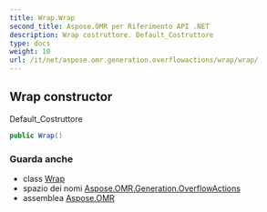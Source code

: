 ```yaml
---
title: Wrap.Wrap
second_title: Aspose.OMR per Riferimento API .NET
description: Wrap costruttore. Default_Costruttore
type: docs
weight: 10
url: /it/net/aspose.omr.generation.overflowactions/wrap/wrap/
---
```

## Wrap constructor

Default_Costruttore

```csharp
public Wrap()
```

### Guarda anche

* class [Wrap](../)
* spazio dei nomi [Aspose.OMR.Generation.OverflowActions](../../wrap/)
* assemblea [Aspose.OMR](../../../)


